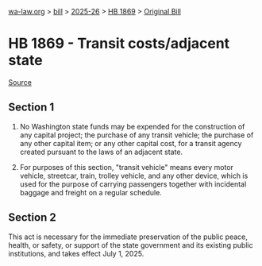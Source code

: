 [wa-law.org](/) > [bill](/bill/) > [2025-26](/bill/2025-26/) > [HB 1869](/bill/2025-26/hb/1869/) > [Original Bill](/bill/2025-26/hb/1869/1/)

# HB 1869 - Transit costs/adjacent state

[Source](http://lawfilesext.leg.wa.gov/biennium/2025-26/Pdf/Bills/House%20Bills/1869.pdf)

## Section 1
1. No Washington state funds may be expended for the construction of any capital project; the purchase of any transit vehicle; the purchase of any other capital item; or any other capital cost, for a transit agency created pursuant to the laws of an adjacent state.

2. For purposes of this section, "transit vehicle" means every motor vehicle, streetcar, train, trolley vehicle, and any other device, which is used for the purpose of carrying passengers together with incidental baggage and freight on a regular schedule.

## Section 2
This act is necessary for the immediate preservation of the public peace, health, or safety, or support of the state government and its existing public institutions, and takes effect July 1, 2025.
